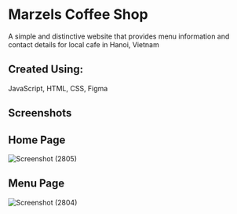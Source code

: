 
#  Marzels Coffee Shop

A simple and distinctive website that provides menu information and contact details for local cafe in Hanoi, Vietnam

##  Created Using:
JavaScript, HTML, CSS, Figma

## Screenshots

## Home Page
![Screenshot (2805)](https://user-images.githubusercontent.com/86705418/150729431-2570105b-0cb1-4d03-a9e3-0e06e64dbff3.png)
## Menu Page
![Screenshot (2804)](https://user-images.githubusercontent.com/86705418/150729427-661a9314-f356-4dca-8f9c-103745a96552.png)

